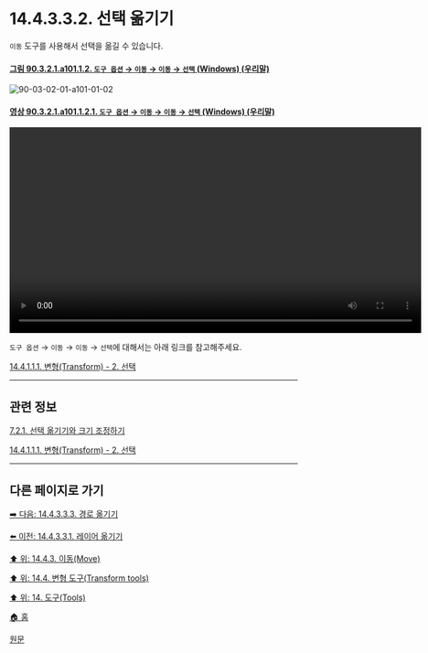# 14.4.3.3.2. 선택 옮기기
`이동` 도구를 사용해서 선택을 옮길 수 있습니다.

<a id="90-03-02-01-a101-01-02"></a>

#### [그림 90.3.2.1.a101.1.2. `도구 옵션` → `이동` → `이동` → `선택` (Windows) (우리말)](./90-03-02-01-move.md#90-03-02-01-a101-01-02)
![90-03-02-01-a101-01-02](https://github.com/wonder13662/gimp/assets/15767104/8f828491-9624-4a28-b8bf-b806afa83d9a)

<a id="90-03-02-01-a101-01-02-01"></a>

#### [영상 90.3.2.1.a101.1.2.1. `도구 옵션` → `이동` → `이동` → `선택` (Windows) (우리말)](./90-03-02-01-move.md#90-03-02-01-a101-01-02-01)
<video controls="controls" width="720" src="https://github.com/wonder13662/gimp/assets/15767104/2faa65df-3412-483b-9750-080d3d2b3e4c"></video>

`도구 옵션` → `이동` → `이동` → `선택`에 대해서는 아래 링크를 참고해주세요.

[14.4.1.1.1. 변형(Transform) - 2. 선택](./14-04-01-01-01-transform.md#14-04-01-01-01-s2)

***

## 관련 정보

[7.2.1. 선택 옮기기와 크기 조정하기](./07-02-01-00-moving-or-resizing-a-selection.md)

[14.4.1.1.1. 변형(Transform) - 2. 선택](./14-04-01-01-01-transform.md#14-04-01-01-01-s2)

***

## 다른 페이지로 가기

[➡️ 다음: 14.4.3.3.3. 경로 옮기기](./14-04-03-02-03-move_path.md)

[⬅️ 이전: 14.4.3.3.1. 레이어 옮기기](./14-04-03-02-01-move_layer.md)

[⬆️ 위: 14.4.3. 이동(Move)](./14-04-03-00-move.md)

[⬆️ 위: 14.4. 변형 도구(Transform tools)](./14-04-00-transform-tools.md)

[⬆️ 위: 14. 도구(Tools)](./14-00-tools.md)

[🏠 홈](./00-home.md)

[원문](https://docs.gimp.org/2.10/ko/gimp-tool-move.html#idm15012)